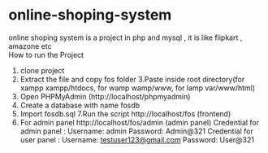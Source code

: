 # online-shoping-system
online shoping system is a project in php and mysql , it is like flipkart , amazone etc  
How to run the  Project
1. clone project 
2. Extract the file and copy fos folder
3.Paste inside root directory(for xampp xampp/htdocs, for wamp wamp/www, for lamp var/www/html)
4. Open PHPMyAdmin (http://localhost/phpmyadmin)
5. Create a database with name fosdb
6. Import fosdb.sql 
7.Run the script http://localhost/fos (frontend)
8. For admin panel http://localhost/fos/admin  (admin panel)
Credential for admin panel :
Username: admin
Password: Admin@321
Credential for user panel :
Username: testuser123@gmail.com
Password: User@321

